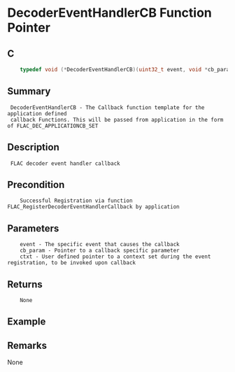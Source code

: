 # DecoderEventHandlerCB Function Pointer

## C

```c
    typedef void (*DecoderEventHandlerCB)(uint32_t event, void *cb_param, void *ctxt);

```

## Summary
     DecoderEventHandlerCB - The Callback function template for the application defined 
     callback Functions. This will be passed from application in the form of FLAC_DEC_APPLICATIONCB_SET
	 
## Description
     FLAC decoder event handler callback

## Precondition
        Successful Registration via function FLAC_RegisterDecoderEventHandlerCallback by application

## Parameters
        event - The specific event that causes the callback
        cb_param - Pointer to a callback specific parameter
        ctxt - User defined pointer to a context set during the event registration, to be invoked upon callback 
        
## Returns
        None
     
## Example

## Remarks
None